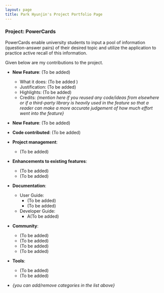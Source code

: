 ```yaml
---
layout: page
title: Park Hyunjin's Project Portfolio Page
---
```



### Project: PowerCards

PowerCards enable university students to input a pool of information (question-answer pairs) of their desired topic and utilize the application to practice active recall of this information.

Given below are my contributions to the project.

* **New Feature**: (To be added)
    * What it does: (To be added )
    * Justification: (To be added)
    * Highlights: (To be added)
    * Credits: *{mention here if you reused any code/ideas from elsewhere or if a third-party library is heavily used in the feature so that a reader can make a more accurate judgement of how much effort went into the feature}*

* **New Feature**: (To be added)

* **Code contributed**: (To be added)

* **Project management**:
    * (To be added)

* **Enhancements to existing features**:
    * (To be added)
    * (To be added)

* **Documentation**:
    * User Guide:
        * (To be added)
        * (To be added)
    * Developer Guide:
        * A(To be added)

* **Community**:
    * (To be added)
    * (To be added)
    * (To be added)
    * (To be added)

* **Tools**:
    * (To be added)
    * (To be added)

* _{you can add/remove categories in the list above}_
